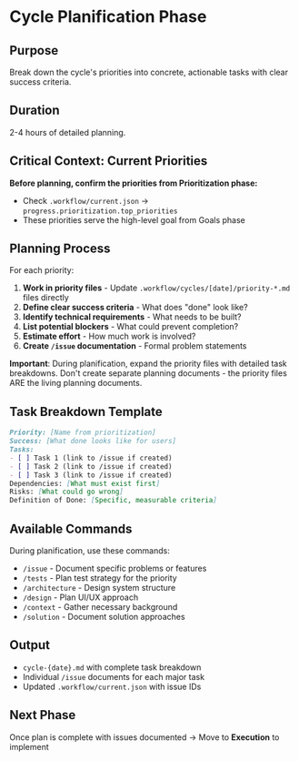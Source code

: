 # Cycle Planification Phase

## Purpose
Break down the cycle's priorities into concrete, actionable tasks with clear success criteria.

## Duration
2-4 hours of detailed planning.

## Critical Context: Current Priorities

**Before planning, confirm the priorities from Prioritization phase:**
- Check `.workflow/current.json` → `progress.prioritization.top_priorities`
- These priorities serve the high-level goal from Goals phase

## Planning Process

For each priority:

1. **Work in priority files** - Update `.workflow/cycles/[date]/priority-*.md` files directly
2. **Define clear success criteria** - What does "done" look like?
3. **Identify technical requirements** - What needs to be built?
4. **List potential blockers** - What could prevent completion?
5. **Estimate effort** - How much work is involved?
6. **Create `/issue` documentation** - Formal problem statements

**Important**: During planification, expand the priority files with detailed task breakdowns. Don't create separate planning documents - the priority files ARE the living planning documents.

## Task Breakdown Template

```markdown
Priority: [Name from prioritization]
Success: [What done looks like for users]
Tasks:
- [ ] Task 1 (link to /issue if created)
- [ ] Task 2 (link to /issue if created)
- [ ] Task 3 (link to /issue if created)
Dependencies: [What must exist first]
Risks: [What could go wrong]
Definition of Done: [Specific, measurable criteria]
```

## Available Commands

During planification, use these commands:
- `/issue` - Document specific problems or features
- `/tests` - Plan test strategy for the priority
- `/architecture` - Design system structure
- `/design` - Plan UI/UX approach
- `/context` - Gather necessary background
- `/solution` - Document solution approaches

## Output
- `cycle-{date}.md` with complete task breakdown
- Individual `/issue` documents for each major task
- Updated `.workflow/current.json` with issue IDs

## Next Phase
Once plan is complete with issues documented → Move to **Execution** to implement